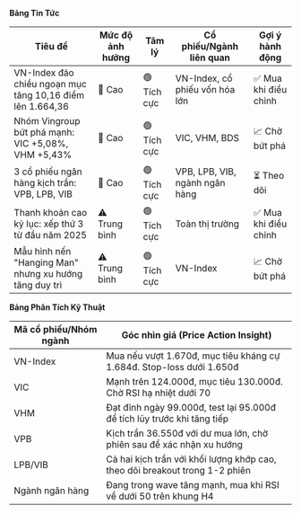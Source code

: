 **Bảng Tin Tức**

| Tiêu đề | Mức độ ảnh hưởng | Tâm lý | Cổ phiếu/Ngành liên quan | Gợi ý hành động |
|---------|------------------|---------|--------------------------|-----------------|
| VN-Index đảo chiều ngoạn mục tăng 10,16 điểm lên 1.664,36 | 🚨 Cao | 🟢 Tích cực | VN-Index, cổ phiếu vốn hóa lớn | ✅ Mua khi điều chỉnh |
| Nhóm Vingroup bứt phá mạnh: VIC +5,08%, VHM +5,43% | 🚨 Cao | 🟢 Tích cực | VIC, VHM, BDS | 📈 Chờ bứt phá |
| 3 cổ phiếu ngân hàng kịch trần: VPB, LPB, VIB | 🚨 Cao | 🟢 Tích cực | VPB, LPB, VIB, ngành ngân hàng | ⏳ Theo dõi |
| Thanh khoản cao kỷ lục: xếp thứ 3 từ đầu năm 2025 | ⚠️ Trung bình | 🟢 Tích cực | Toàn thị trường | ✅ Mua khi điều chỉnh |
| Mẫu hình nến "Hanging Man" nhưng xu hướng tăng duy trì | ⚠️ Trung bình | 🟢 Tích cực | VN-Index | 📈 Chờ bứt phá |

**Bảng Phân Tích Kỹ Thuật**

| Mã cổ phiếu/Nhóm ngành | Góc nhìn giá (Price Action Insight) |
|------------------------|-------------------------------------|
| VN-Index | Mua nếu vượt 1.670đ, mục tiêu kháng cự 1.684đ. Stop-loss dưới 1.650đ |
| VIC | Mạnh trên 124.000đ, mục tiêu 130.000đ. Chờ RSI hạ nhiệt dưới 70 |
| VHM | Đạt đỉnh ngày 99.000đ, test lại 95.000đ để tích lũy trước khi tăng tiếp |
| VPB | Kịch trần 36.550đ với dư mua lớn, chờ phiên sau để xác nhận xu hướng |
| LPB/VIB | Cả hai kịch trần với khối lượng khớp cao, theo dõi breakout trong 1-2 phiên |
| Ngành ngân hàng | Đang trong wave tăng mạnh, mua khi RSI về dưới 50 trên khung H4 |
